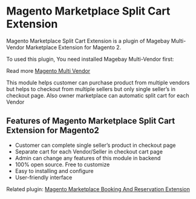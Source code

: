 # Magento Marketplace Split Cart Extension
Magento Marketplace Split Cart Extension is a plugin of Magebay Multi-Vendor Marketplace Extension for Magento 2.

To used this plugin, You need installed Magebay Multi-Vendor first: 

Read more [Magento Multi Vendor](https://www.magebay.com/magento-multi-vendor-marketplace-extension)

This module helps customer can purchase product from multiple vendors but helps to checkout from multiple sellers but only single seller’s in checkout page. Also owner marketplace can automatic split cart for each Vendor

## Features of Magento Marketplace Split Cart Extension for Magento2
- Customer can complete single seller’s product in checkout page
- Separate cart for each Vendor/Seller in checkout cart page
- Admin can change any features of this module in backend
- 100% open source. Free to customize
- Easy to installing and configure
- User-friendly interface

Related plugin: [Magento Marketplace Booking And Reservation Extension](https://github.com/magebaycom/magento-marketplace-booking-reservation-extension)

